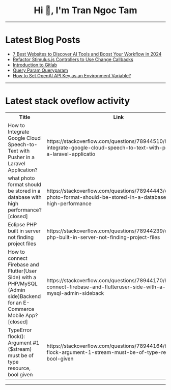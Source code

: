<h1 align="center">Hi 👋, I'm Tran Ngoc Tam</h1>

---

# Latest Blog Posts 
<!-- BLOG-POST-LIST:START -->
- [7 Best Websites to Discover AI Tools and Boost Your Workflow in 2024](https://dev.to/bigsondev/7-best-websites-to-discover-ai-tools-and-boost-your-workflow-in-2024-2a42)
- [Refactor Stimulus.js Controllers to Use Change Callbacks](https://dev.to/railsdesigner/title-refactor-stimulusjs-controllers-to-use-change-callbacks-3dl3)
- [Introduction to Gitlab](https://dev.to/theholyspirit/introduction-to-gitlab-3759)
- [Query Param Queryparam](https://dev.to/webfaisalbd/query-param-queryparam-4h99)
- [How to Set OpenAI API Key as an Environment Variable?](https://dev.to/cyanspray/how-to-set-openai-api-key-as-an-environment-variable-bh6)
<!-- BLOG-POST-LIST:END -->

---

# Latest stack oveflow activity
<table>
  <tr><th>Title</th><th>Link</th></tr>
  <!-- STACKOVERFLOW:START --><tr><td>How to Integrate Google Cloud Speech-to-Text with Pusher in a Laravel Application?</td><td>https://stackoverflow.com/questions/78944510/how-to-integrate-google-cloud-speech-to-text-with-pusher-in-a-laravel-applicatio</td></tr><tr><td>what photo format should be stored in a database with high performance? [closed]</td><td>https://stackoverflow.com/questions/78944443/what-photo-format-should-be-stored-in-a-database-with-high-performance</td></tr><tr><td>Eclipse PHP built in server not finding project files</td><td>https://stackoverflow.com/questions/78944239/eclipse-php-built-in-server-not-finding-project-files</td></tr><tr><td>How to connect Firebase and Flutter&lpar;User Side&rpar; with a PHP/MySQL &lpar;Admin side&rpar;Backend for an E-Commerce Mobile App? [closed]</td><td>https://stackoverflow.com/questions/78944170/how-to-connect-firebase-and-flutteruser-side-with-a-php-mysql-admin-sideback</td></tr><tr><td>TypeError flock&lpar;&rpar;: Argument #1 &lpar;$stream&rpar; must be of type resource, bool given</td><td>https://stackoverflow.com/questions/78944164/typeerror-flock-argument-1-stream-must-be-of-type-resource-bool-given</td></tr><!-- STACKOVERFLOW:END -->
</table>

---


